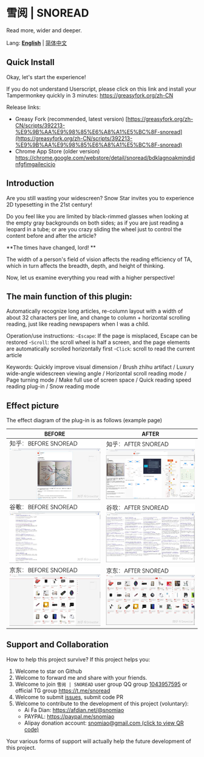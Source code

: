 # 雪阅 | SNOREAD

Read more, wider and deeper.

Lang: __[English](./README.md)__ | [简体中文](./README_zh-CN.md)

## Quick Install
Okay, let's start the experience!

If you do not understand Userscript, please click on this link and install your Tampermonkey quickly in 3 minutes: https://greasyfork.org/zh-CN


Release links:
- Greasy Fork (recommended, latest version) [https://greasyfork.org/zh-CN/scripts/392213-%E9%9B%AA%E9%98%85%E6%A8%A1%E5%BC%8F-snoread](https://greasyfork.org/zh-CN/scripts/392213-%E9%9B%AA%E9%98%85%E6%A8%A1%E5%BC%8F-snoread)
- Chrome App Store (older version) https://chrome.google.com/webstore/detail/snoread/bdklagnoakmjndjdnfgfimgailecicjo

## Introduction
Are you still wasting your widescreen? Snow Star invites you to experience 2D typesetting in the 21st century!

Do you feel like you are limited by black-rimmed glasses when looking at the empty gray backgrounds on both sides; as if you are just reading a leopard in a tube; or are you crazy sliding the wheel just to control the content before and after the article?

**The times have changed, lord! **

The width of a person's field of vision affects the reading efficiency of TA, which in turn affects the breadth, depth, and height of thinking.

Now, let us examine everything you read with a higher perspective!

## The main function of this plugin:

Automatically recognize long articles, re-column layout with a width of about 32 characters per line, and change to column + horizontal scrolling reading, just like reading newspapers when I was a child.

Operation/use instructions:
-`Escape`: If the page is misplaced, Escape can be restored
-`Scroll`: the scroll wheel is half a screen, and the page elements are automatically scrolled horizontally first
-`Click`: scroll to read the current article

Keywords: Quickly improve visual dimension / Brush zhihu artifact / Luxury wide-angle widescreen viewing angle / Horizontal scroll reading mode / Page turning mode / Make full use of screen space / Quick reading speed reading plug-in / Snow reading mode

## Effect picture
The effect diagram of the plug-in is as follows (example page)

|BEFORE | AFTER |
|-|-|
| ![知乎_BEFORE](知乎：BEFORE%20SNOREAD.png) | ![知乎_AFTER](知乎：AFTER%20SNOREAD.png) | 
| ![Google_BEFORE](Google：BEFORE%20SNOREAD.png) | ![Google_AFTER](Google：AFTER%20SNOREAD.png)|
| ![京东_BEFORE](京东：BEFORE%20SNOREAD.png) | ![京东_AFTER](京东：AFTER%20SNOREAD.png) |

## Support and Collaboration

How to help this project survive? If this project helps you:

1. Welcome to star on Github
2. Welcome to forward me and share with your friends.
3. Welcome to join `雪阅 | SNOREAD` user group QQ group [1043957595](https://jq.qq.com/?_wv=1027&k=3FfrFu7X) or official TG group https://t.me/snoread
4. Welcome to submit [issues]( https://github.com/snomiao/CapsLockX/issues ), submit code PR
5. Welcome to contribute to the development of this project (voluntary):
    - Ai Fa Dian: https://afdian.net/@snomiao
    - PAYPAL: https://paypal.me/snomiao
    - Alipay donation account: [snomiao@gmail.com (click to view QR code)](./支付宝捐助.png)

Your various forms of support will actually help the future development of this project.